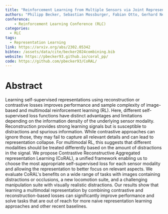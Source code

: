 ```yaml
---
title: "Reinforcement Learning from Multiple Sensors via Joint Representations"
authors: "Philipp Becker, Sebastian Mossburger, Fabian Otto, Gerhard Neumann"
conference: 
    - Reinforcement Learning Conference (RLC)
categories:
  - RLC
tags: 
  - Representation Learning
link: https://arxiv.org/abs/2302.05342
bibtex: /assets/data/cite/becker2024combining.bib
website: https://pbecker93.github.io/coral_pp/
code: https://github.com/pbecker93/CoRAL/
---
```


# Abstract

Learning self-supervised representations using reconstruction or contrastive losses improves performance and sample complexity of image-based and multimodal reinforcement learning (RL). Here, different self-supervised loss functions have distinct advantages and limitations depending on the information density of the underlying sensor modality. Reconstruction provides strong learning signals but is susceptible to distractions and spurious information. While contrastive approaches can ignore those, they may fail to capture all relevant details and can lead to representation collapse. For multimodal RL, this suggests that different modalities should be treated differently based on the amount of distractions in the signal. We propose Contrastive Reconstructive Aggregated representation Learning (CoRAL), a unified framework enabling us to choose the most appropriate self-supervised loss for each sensor modality and allowing the representation to better focus on relevant aspects. We evaluate CoRAL's benefits on a wide range of tasks with images containing distractions or occlusions, a new locomotion suite, and a challenging manipulation suite with visually realistic distractions. Our results show that learning a multimodal representation by combining contrastive and reconstruction-based losses can significantly improve performance and solve tasks that are out of reach for more naive representation learning approaches and other recent baselines. 